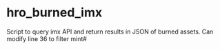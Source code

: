 # hro_burned_imx
Script to query imx API and return results in JSON of burned assets.  Can modify line 36 to filter mint#
